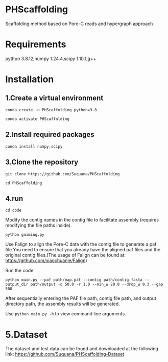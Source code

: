 # PHScaffolding
Scaffolding method based on Pore-C reads and hypergraph approach
# Requirements
python 3.8.12,numpy 1.24.4,scipy 1.10.1,g++
# Installation
## 1.Create a virtual environment
`conda create -n PHScaffolding python=3.8`

`conda activate PHScaffolding`
## 2.Install required packages
`conda install numpy,scipy`
## 3.Clone the repository
`git clone https://github.com/Suquana/PHScaffolding`

`cd PHScaffolding`
## 4.run
`cd code`

Modify the contig names in the contig file to facilitate assembly (requires modifying the file paths inside).

`python gaiming.py`

Use Falign to align the Pore-C data with the contig file to generate a paf file.You need to ensure that you already have the aligned paf files and the original contig files.(The usage of Falign can be found at: https://github.com/xiaochuanle/Falign)

Run the code

`python main.py --paf path/map.paf --contig path/contig.fasta --output_dir path/output -q 50.0 -r 1.0 --min_w 20.0 --drop_w 0.3 --gap 500`

After sequentially entering the PAF file path, contig file path, and output directory path, the assembly results will be generated.

Use `python main.py -h` to view command line arguments.

# 5.Dataset

The dataset and test data can be found and downloaded at the following link: https://github.com/Suquana/PHScaffolding-Dataset​
